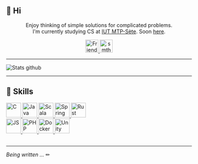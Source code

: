 ## 👋 Hi

<p>
  <div align="center">Enjoy thinking of simple solutions for complicated problems.</div>
  <div align="center">
    I'm currently studying CS at <a href="https://iut-montpellier-sete.edu.umontpellier.fr/dut-informatique/">IUT MTP-Sète</a>.
    Soon <a href="https://www.polytech.umontpellier.fr/formation/cycle-ingenieur/devops">here</a>.
  </div>
</p>

<p align="center">
  <a href="https://github.com/mateo-fernandez?tab=followers">
    <img alt="Friends" src="https://img.shields.io/github/followers/mateo-fernandez?style=for-the-badge" height="35" />
  </a>
  <img alt="smth" src="https://forthebadge.com/images/badges/not-a-bug-a-feature.svg" height="35" />
</p>

---

<p>
  <img alt="Stats github" src="https://github-readme-stats.vercel.app/api?username=mateo-fernandez&count_private=true&show_icons=true&hide_rank=true&theme=vue&disable_animations=true"/>
</p>

---

## 📜️ Skills
<div>
  <a href="#">
    <img alt="C" src="https://img.shields.io/badge/-lang-A8B9CC?logo=c&logoColor=white&style=for-the-badge" height="40" />
  </a>
  <a href="#">
    <img alt="Java" src="https://img.shields.io/badge/-Java-007396?logo=java&logoColor=white&style=for-the-badge" height="40" />
  </a>
  <a href="#">
    <img alt="Scala" src="https://img.shields.io/badge/-Scala-DC322F?style=for-the-badge&logo=scala&logoColor=white" height="40" />
  </a>
  <a href="#">
    <img alt="Spring" src="https://img.shields.io/badge/-Spring-6DB33F?style=for-the-badge&logo=spring&logoColor=white" height="40" />
  </a>
  <a href="#">
    <img alt="Rust" src="https://img.shields.io/badge/-Rust-000000?style=for-the-badge&logo=rust&logoColor=white" height="40" />
  </a>
</div>
<div>
  <a href="#">
    <img alt="JS" src="https://img.shields.io/badge/-Javascript-F7DF1E?logo=javascript&logoColor=black&style=for-the-badge" height="40" />
  </a>
  <a href="#">
    <img alt="PHP" src="https://img.shields.io/badge/-PHP-777BB3?logo=php&logoColor=white&style=for-the-badge" height="40" />
  </a>
  <a href="#">
    <img alt="Docker" src="https://img.shields.io/badge/-Docker-2496ED?logo=docker&logoColor=white&style=for-the-badge" height="40" />
  </a>
  <a href="#">
    <img alt="Unity" src="https://img.shields.io/badge/-Unity-FFFFFF?style=for-the-badge&logo=unity&logoColor=black" height="40" />
  </a>
</div>
<br>

---

*Being written ...* ✏
